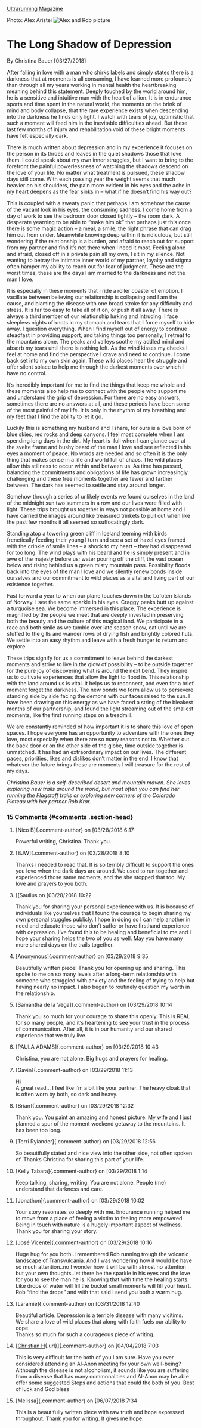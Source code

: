 [Ultrarunning Magazine](https://ultrarunning.com/featured/the-long-shadow-of-depression/)

Photo: Alex Aristei
![Alex and Rob picture](https://d2goauph7ju525.cloudfront.net/wp-content/uploads/2018/03/Credit-Alex-Aristei-1100-702x336.jpg)

The Long Shadow of Depression 
=============================

By Christina Bauer [03/27/2018]

After falling in love with a man who shirks labels and simply states
there is a darkness that at moments is all consuming, I have learned
more profoundly than through all my years working in mental health the
heartbreaking meaning behind this statement. Deeply touched by the world
around him, he is a sensitive and intuitive man with the heart of a
lion. It is in endurance sports and time spent in the natural world, the
moments on the brink of mind and body collapse, that the rare experience
exists when descending into the darkness he finds only light. I watch
with tears of joy, optimistic that such a moment will feed him in the
inevitable difficulties ahead. But these last few months of injury and
rehabilitation void of these bright moments have felt especially dark.

There is much written about depression and in my experience it focuses
on the person in its throes and leaves in the quiet shadows those that
love them. I could speak about my own inner struggles, but I want to
bring to the forefront the painful powerlessness of watching the shadows
descend on the love of your life. No matter what treatment is pursued,
these shadow days still come. With each passing year the weight seems
that much heavier on his shoulders, the pain more evident in his eyes
and the ache in my heart deepens as the fear sinks in – what if he
doesn’t find his way out?


This is coupled with a sweaty panic that perhaps I am somehow the cause
of the vacant look in his eyes, the consuming sadness. I come home from
a day of work to see the bedroom door closed tightly – the room dark. A
desperate yearning to be able to “make him ok” that perhaps just this
once there is some magic action – a meal, a smile, the right phrase that
can drag him out from under. Meanwhile knowing deep within it is
ridiculous, but still wondering if the relationship is a burden, and
afraid to reach out for support from my partner and find it’s not there
when I need it most. Feeling alone and afraid, closed off in a private
pain all my own, I sit in my silence. Not wanting to betray the intimate
inner world of my partner, loyalty and stigma often hamper my ability to
reach out for fear of judgment. These are the worst times, these are the
days I am married to the darkness and not the man I love.

It is especially in these moments that I ride a roller coaster of
emotion. I vacillate between believing our relationship is collapsing
and I am the cause, and blaming the disease with one broad stroke for
any difficulty and stress. It is far too easy to take all of it on, or
push it all away. There is always a third member of our relationship
lurking and intruding. I face sleepless nights of knots in my stomach
and tears that I force myself to hide away. I question everything. When
I find myself out of energy to continue steadfast in providing support,
and taking things too personally, I retreat to the mountains alone. The
peaks and valleys soothe my addled mind and absorb my tears until there
is nothing left. As the wind kisses my cheeks I feel at home and find
the perspective I crave and need to continue. I come back set into my
own skin again. These wild places hear the struggle and offer silent
solace to help me through the darkest moments over which I have no
control.

It’s incredibly important for me to find the things that keep me whole
and these moments also help me to connect with the people who support me
and understand the grip of depression. For there are no easy answers,
sometimes there are no answers at all, and these periods have been some
of the most painful of my life. It is only in the rhythm of my breathing
and my feet that I find the ability to let it go.

Luckily this is something my husband and I share, for ours is a love
born of blue skies, red rocks and deep canyons. I feel most complete
when I am spending long days in the dirt. My heart is  full when I can
glance over at the svelte frame and bushy beard of the man I love and
see reflected in his eyes a moment of peace. No words are needed and so
often it is the only thing that makes sense in a life and world full of
chaos. The wild places allow this stillness to occur within and between
us. As time has passed, balancing the commitments and obligations of
life has grown increasingly challenging and these free moments together
are fewer and farther between. The dark has seemed to settle and stay
around longer.

Somehow through a series of unlikely events we found ourselves in the
land of the midnight sun two summers in a row and our lives were filled
with light. These trips brought us together in ways not possible at home
and I have carried the images around like treasured trinkets to pull out
when like the past few months it all seemed so suffocatingly dark.

Standing atop a towering green cliff in Iceland teeming with birds
frenetically feeding their young I turn and see a set of hazel eyes
framed with the crinkle of smile lines – a shock to my heart – they had
disappeared for too long. The wind plays with his beard and he is simply
present and in awe of the majesty before us; water pouring off the
cliff, the vast ocean below and rising behind us a green misty mountain
pass. Possibility floods back into the eyes of the man I love and we
silently renew bonds inside ourselves and our commitment to wild places
as a vital and living part of our existence together.

Fast forward a year to when our plane touches down in the Lofoten
Islands of Norway. I see the same sparkle in his eyes. Craggy peaks butt
up against a turquoise sea. We become immersed in this place. The
experience is magnified by the people we meet that are deeply invested
in preserving both the beauty and the culture of this magical land. We
participate in a race and both smile as we tumble over late season snow,
eat until we are stuffed to the gills and wander rows of drying fish and
brightly colored huts. We settle into an easy rhythm and leave with a
fresh hunger to return and explore.

These trips signify for us a commitment to leave behind the darkest
moments and strive to live in the glow of possibility – to be outside
together for the pure joy of discovering what is around the next bend.
They inspire us to cultivate experiences that allow the light to flood
in. This relationship with the land around us is vital. It helps us to
reconnect, and even for a brief moment forget the darkness. The new
bonds we form allow us to persevere standing side by side facing the
demons with our faces raised to the sun. I have been drawing on this
energy as we have faced a string of the bleakest months of our
partnership, and found the light streaming out of the smallest moments,
like the first running steps on a treadmill.

We are constantly reminded of how important it is to share this love of
open spaces. I hope everyone has an opportunity to adventure with the
ones they love, most especially when there are so many reasons not to.
Whether out the back door or on the other side of the globe, time
outside together is unmatched. It has had an extraordinary impact on our
lives. The different paces, priorities, likes and dislikes don’t matter
in the end. I know that whatever the future brings these are moments I
will treasure for the rest of my days.

*Christina Bauer is a self-described desert and mountain maven. She
loves exploring new trails around the world, but most often you can find
her running the Flagstaff trails or exploring new corners of the
Colorado Plateau with her partner Rob Krar.*

### 15 Comments {#comments .section-head}

1.  <div id="li-comment-6814">

    [Nico B]{.comment-author} on [03/28/2018 6:17

    Powerful writing, Christina. Thank you.


2.  <div id="li-comment-6815">

    [BJW]{.comment-author} on [03/28/2018 8:10

    Thanks i needed to read that. It is so terribly difficult to support
    the ones you love when the dark days are around. We used to run
    together and experienced those same moments, and the she stopped
    that too. My love and prayers to you both.


3.  <div id="li-comment-6816">

    [[Saulius
    on [03/28/2018 10:22



    Thank you for sharing your personal experience with us. It is
    because of individuals like yourselves that I found the courage to
    begin sharing my own personal stuggles publicly. I hope in doing so
    I can help another in need and educate those who don’t suffer or
    have firsthand experience with depression. I’ve found this to be
    healing and beneficial to me and I hope your sharing helps the two
    of you as well. May you have many more shared days on the trails
    together.





4.  <div id="li-comment-6822">





    [Anonymous]{.comment-author} on [03/29/2018 9:35



    Beautifully written piece! Thank you for opening up and sharing.
    This spoke to me on so many levels after a long-term relationship
    with someone who struggled with anxiety and the feeling of trying to
    help but having nearly no impact. I also began to routinely question
    my worth in the relationship.





5.  <div id="li-comment-6824">





    [Samantha de la Vega]{.comment-author} on [03/29/2018 10:14



    Thank you so much for your courage to share this openly. This is
    REAL for so many people, and it’s heartening to see your trust in
    the process of communication. After all, it is in our humanity and
    our shared experience that we truly live.





6.  <div id="li-comment-6825">





    [PAULA ADAMS]{.comment-author} on [03/29/2018 10:43



    Christina, you are not alone. Big hugs and prayers for healing.





7.  <div id="li-comment-6826">





    [Gavin]{.comment-author} on [03/29/2018 11:13



    Hi\
    A great read… I feel like I’m a bit like your partner. The heavy
    cloak that is often worn by both, so dark and heavy.





8.  <div id="li-comment-6828">





    [Brian]{.comment-author} on [03/29/2018 12:32



    Thank you. You paint an amazing and honest picture. My wife and I
    just planned a spur of the moment weekend getaway to the mountains.
    It has been too long.





9.  <div id="li-comment-6829">





    [Terri Rylander]{.comment-author} on [03/29/2018 12:56



    So beautifully stated and nice view into the other side, not often
    spoken of. Thanks Christina for sharing this part of your life.





10. <div id="li-comment-6830">





    [Kelly Tabara]{.comment-author} on [03/29/2018 1:14



    Keep talking, sharing, writing. You are not alone. People (me)
    understand that darkness and care.





11. <div id="li-comment-6838">





    [Jonathon]{.comment-author} on [03/29/2018 10:02



    Your story resonates so deeply with me. Endurance running helped me
    to move from a place of feeling a victim to feeling more empowered.
    Being in touch with nature is a hugely important aspect of wellness.
    Thank you for sharing your story.





12. <div id="li-comment-6839">





    [José Vicente]{.comment-author} on [03/29/2018 10:16



    Huge hug for you both..I remembered Rob running trough the volcanic
    landscape of Transvulcania. And I was wondering how it would be have
    so much attention..no I wonder how it will be with almost no
    attention but your own thoughts..let there be the sparkle in his
    eyes and the love for you to see the man he is. Knowing that with
    time the healing starts. Like drops of water will fill the bucket
    small moments will fill your heart. Rob “find the drops” and with
    that said I send you both a warm hug.





13. <div id="li-comment-6864">





    [Laramie]{.comment-author} on [03/31/2018 12:40



    Beautiful article. Depression is a terrible disease with many
    vicitims.\
    We share a love of wild places that along with faith fuels our
    ability to cope.\
    Thanks so much for such a courageous piece of writing.





14. <div id="li-comment-6910">





    [[Christian H](http://irunanonymous.com){.url}]{.comment-author} on
    [04/04/2018 7:03



    This is very difficult for the both of you I am sure. Have you ever
    considered attending an Al-Anon meeting for your own well-being?
    Although the disease is not alcoholism, it sounds like you are
    suffering from a disease that has many commonalities and Al-Anon may
    be able offer some suggested Steps and actions that could the both
    of you. Best of luck and God bless





15. <div id="li-comment-8461">

    [Melissa]{.comment-author} on [06/07/2018 7:34

    This is a beautifully written piece with raw truth and hope
    expressed throughout. Thank you for writing. It gives me hope.

